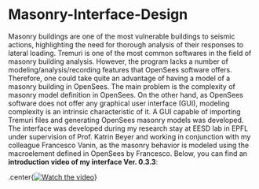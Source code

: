 # Masonry-Interface-Design
Masonry buildings are one of the most vulnerable buildings to seismic actions, highlighting the need for thorough analysis of their responses to lateral loading. Tremuri is one of the most common softwares in the field of masonry building analysis. However, the program lacks a number of modeling/analysis/recording features that OpenSees software offers. Therefore, one could take quite an advantage of having a model of a masonry building in OpenSees. The main problem is the complexity of masonry model definition in OpenSees. On the other hand, as OpenSees software does not offer any graphical user interface (GUI), modeling complexity is an intrinsic characteristic of it. A GUI capable of importing Tremuri files and generating OpenSees masonry models was developed. The interface was developed during my research stay at EESD lab in EPFL under supervision of Prof. Katrin Beyer and working in conjunction with my colleague Francesco Vanin, as the masonry behavior is modeled using the macroelement defined in OpenSees by Francesco.
Below, you can find an <b>introduction video of my interface Ver. 0.3.3</b>:

.center{[![Watch the video](https://i.imgur.com/vKb2F1B.png)](https://youtu.be/f0Ujk_reEgY)}
